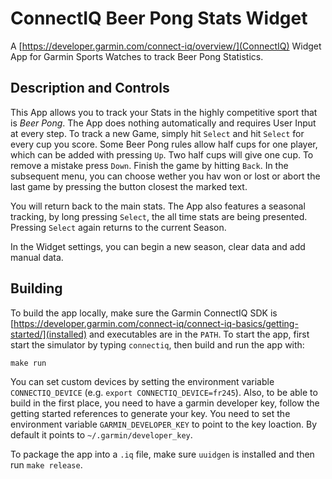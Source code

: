 # ConnectIQ Beer Pong Stats Widget

A [https://developer.garmin.com/connect-iq/overview/](ConnectIQ) Widget App for
Garmin Sports Watches to track Beer Pong Statistics.

## Description and Controls

This App allows you to track your Stats in the highly competitive sport that is
_Beer Pong_. The App does nothing automatically and requires User Input at
every step. To track a new Game, simply hit `Select` and hit `Select` for every
cup you score. Some Beer Pong rules allow half cups for one player, which can
be added with pressing `Up`. Two half cups will give one cup. To remove a
mistake press `Down`. Finish the game by hitting `Back`. In the subsequent
menu, you can choose wether you hav won or lost or abort the last game by
pressing the button closest the marked text.

You will return back to the main stats. The App also features a seasonal
tracking, by long pressing `Select`, the all time stats are being presented.
Pressing `Select` again returns to the current Season.

In the Widget settings, you can begin a new season, clear data and add manual data.

## Building

To build the app locally, make sure the Garmin ConnectIQ SDK is
[https://developer.garmin.com/connect-iq/connect-iq-basics/getting-started/](installed)
and executables are in the `PATH`. To start the app, first start the simulator
by typing `connectiq`, then build and run the app with:

```
make run
```

You can set custom devices by setting the environment variable
`CONNECTIQ_DEVICE` (e.g. `export CONNECTIQ_DEVICE=fr245`). Also, to be able to
build in the first place, you need to have a garmin developer key, follow the
getting started references to generate your key. You need to set the
environment variable `GARMIN_DEVELOPER_KEY` to point to the key loaction. By
default it points to `~/.garmin/developer_key`.

To package the app into a `.iq` file, make sure `uuidgen` is installed and then
run `make release`.
